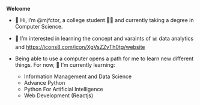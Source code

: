 **Welcome**
- 👋 Hi, I’m @mjfctor, a college student 🧑‍🎓 and currently taking a degree in Computer Science.

- 👀 I’m interested in learning the concept and varaints of 📊 data analytics and https://icons8.com/icon/XgVsZZvTh0tg/website


- Being able to use a computer opens a path for me to learn new different things. For now, 🌱 I’m currently learning:
   
   - Information Management and Data Science
   - Advance Python
   - Python For Artificial Intelligence
   - Web Development (Reactjs)


<!---
mjfctor/mjfctor is a ✨ special ✨ repository because its `README.md` (this file) appears on your GitHub profile.
You can click the Preview link to take a look at your changes.
--->
